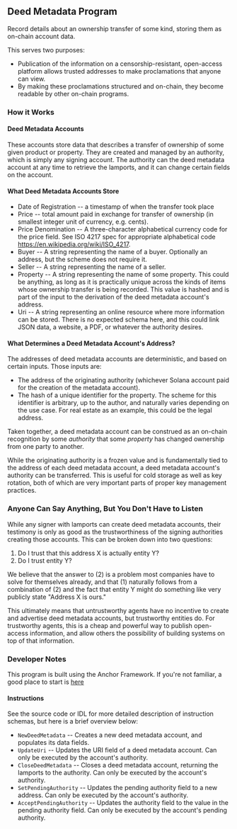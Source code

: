 ## Deed Metadata Program
Record details about an ownership transfer of some kind, storing them
as on-chain account data.

This serves two purposes:
- Publication of the information on a censorship-resistant, open-access platform
allows trusted addresses to make proclamations that anyone can view.
- By making these proclamations structured and on-chain, they become readable by other on-chain
programs.

### How it Works
#### Deed Metadata Accounts
These accounts store data that describes a transfer of ownership of some given product or property.
They are created and managed by an authority, which is simply any signing account.
The authority can the deed metadata account at any time to retrieve the lamports,
and it can change certain fields on the account.

#### What Deed Metadata Accounts Store
- Date of Registration -- a timestamp of when the transfer took place
- Price -- total amount paid in exchange for transfer of ownership (in smallest integer unit of currency, e.g. cents).
- Price Denomination -- A three-character alphabetical currency code for the price field. See ISO 4217 spec for appropriate alphabetical code https://en.wikipedia.org/wiki/ISO_4217.
- Buyer -- A string representing the name of a buyer. Optionally an address, but the scheme does not require it.
- Seller -- A string representing the name of a seller.
- Property -- A string representing the name of some property. This could be anything, as long as it
is practically unique across the kinds of items whose ownership transfer is being recorded. This value is hashed and is part of the input to the derivation of the deed metadata account's address.
- Uri -- A string representing an online resource where more information can be stored. There is no expected schema here, and this could link JSON data, a website, a PDF, or whatever the authority desires.

#### What Determines a Deed Metadata Account's Address?
The addresses of deed metadata accounts are deterministic, and based on certain
inputs. Those inputs are:
- The address of the originating authority (whichever Solana account paid for
the creation of the metadata account).
- The hash of a unique identifier for the property. The scheme for this identifier
is arbitrary, up to the author, and naturally varies depending on the use case. For
real estate as an example, this could be the legal address. 

Taken together, a deed metadata account can be construed as an on-chain recognition by
some _authority_ that some _property_ has changed ownership from one party to another.

While the originating authority is a frozen value and is fundamentally tied to
the address of each deed metadata account, a deed metadata account's authority can be transferred.
This is useful for cold storage as well as key rotation, both of which are
very important parts of proper key management practices.

### Anyone Can Say Anything, But You Don't Have to Listen
While any signer with lamports can create deed metadata accounts, their testimony is
only as good as the trustworthiness of the signing authorities creating those accounts.
This can be broken down into two questions:
1. Do I trust that this address X is actually entity Y?
2. Do I trust entity Y?

We believe that the answer to (2) is a problem most companies have to solve for themselves
already, and that (1) naturally follows from a combination of (2) and the fact that
entity Y might do something like very publicly state "Address X is ours."

This ultimately means that untrustworthy agents have no incentive to create and advertise
deed metadata accounts, but trustworthy entities do.
For trustworthy agents, this is a cheap and powerful way to publish open-access information,
and allow others the possibility of building systems on top of that information.

### Developer Notes
This program is built using the Anchor Framework. If you're not familiar, a good place to start is [here](https://book.anchor-lang.com/getting_started/installation.html)

#### Instructions
See the source code or IDL for more detailed description of instruction schemas, but here is a brief
overview below:
- `NewDeedMetadata` -- Creates a new deed metadata account, and populates its data fields.
- `UpdateUri` -- Updates the URI field of a deed metadata account. Can only be executed by the account's authority.
- `CloseDeedMetadata` -- Closes a deed metadata account, returning the lamports to the authority. Can only be executed by the account's authority.
- `SetPendingAuthority` -- Updates the pending authority field to a new address. Can only be executed by the account's authority.
- `AcceptPendingAuthority` -- Updates the authority field to the value in the pending authority field. Can only be executed by the account's pending authority.
